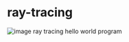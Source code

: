 # ray-tracing
![image](https://user-images.githubusercontent.com/63063216/180669863-6271d6f6-300b-4496-b0b2-8d0d9d0805a3.png)
ray tracing hello world program
